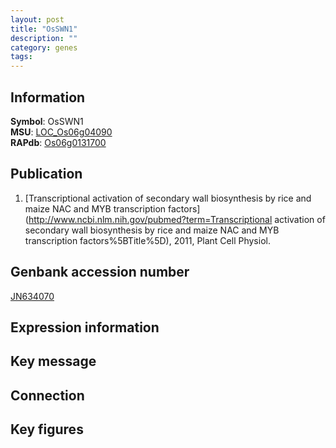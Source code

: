 ```yaml
---
layout: post
title: "OsSWN1"
description: ""
category: genes
tags: 
---
```


## Information
__Symbol__: OsSWN1  
__MSU__: [LOC_Os06g04090](http://rice.plantbiology.msu.edu/cgi-bin/ORF_infopage.cgi?orf=LOC_Os06g04090)  
__RAPdb__: [Os06g0131700](http://rapdb.dna.affrc.go.jp/viewer/gbrowse_details/irgsp1?name=Os06g0131700)  

## Publication
1. [Transcriptional activation of secondary wall biosynthesis by rice and maize NAC and MYB transcription factors](http://www.ncbi.nlm.nih.gov/pubmed?term=Transcriptional activation of secondary wall biosynthesis by rice and maize NAC and MYB transcription factors%5BTitle%5D), 2011, Plant Cell Physiol.

## Genbank accession number
[JN634070](http://www.ncbi.nlm.nih.gov/nuccore/JN634070)  

## Expression information

## Key message

## Connection

## Key figures


